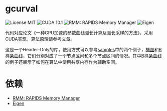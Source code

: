 # gcurval

![License MIT](https://img.shields.io/badge/license-MIT-black) ![CUDA 10.1](https://img.shields.io/badge/CUDA-10.1-brightgreen) ![RMM: RAPIDS Memory Manager](https://img.shields.io/badge/rmm-up%20to%20date-blueviolet) ![Eigen](https://img.shields.io/badge/Eigen-up%20to%20date-ff69b4)


代码对应论文《一种GPU加速的参数曲线弧长计算及弧长采样的方法》，采用CUDA实现，算法原理请参考文章。

这是一个Header-Only的库，使用方式可以参考[samples](./samples)中的两个例子，[椭圆](./samples/sample1_ellipse)和[B样条曲线](./samples/sample2_bspline)，它们分别对应了一个节点区间和多个节点区间的情况。其中[B样条曲线](./samples/sample2_bspline)的例子还展示了如何在算法中使用共享内存作为辅助空间。

# 依赖

- [RMM: RAPIDS Memory Manager](https://github.com/rapidsai/rmm/tree/branch-0.15)
- [Eigen](http://eigen.tuxfamily.org/index.php?title=Main_Page)

